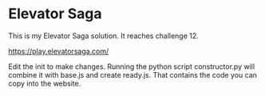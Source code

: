 # Elevator Saga
This is my Elevator Saga solution. It reaches challenge 12.

https://play.elevatorsaga.com/

Edit the init to make changes. Running the python script constructor.py will combine it with base.js and create ready.js. That contains the code you can copy into the website.
